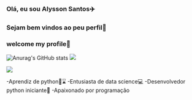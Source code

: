 ### Olá, eu sou Alysson Santos✈️
### Sejam bem vindos ao peu perfil🧳
### welcome my profile🧳

![Anurag's GitHub stats](https://github-readme-stats.vercel.app/api?username=Alysson55&show_icons=true&theme=synthwave)
<img weight src="https://cdn.jsdelivr.net/gh/devicons/devicon/icons/python/python-original.svg" />
  
<a href="https://www.linkedin.com/in/alysson-santos-2638aa217/" target="_blank"><img src="https://img.shields.io/badge/-LinkedIn-%230077B5?style=for-the-badge&logo=linkedin&logoColor=white" target="_blank"></a> 

 -Aprendiz de python🐍⌛
 -Entusiasta de data science💻
 -Desenvolvedor python iniciante🐍 
 -Apaixonado por programação 
